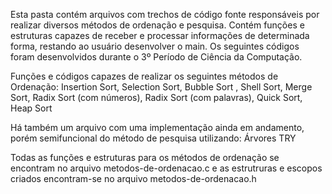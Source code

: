 Esta pasta contém arquivos com trechos de código fonte responsáveis por realizar diversos métodos de ordenação e pesquisa.
Contém funções e estruturas capazes de receber e processar informações de determinada forma, restando ao usuário desenvolver o main.
Os seguintes códigos foram desenvolvidos durante o 3º Período de Ciência da Computação.

Funções e códigos capazes de realizar os seguintes métodos de Ordenação:
Insertion Sort,
Selection Sort,
Bubble Sort ,
Shell Sort,
Merge Sort,
Radix Sort (com números),
Radix Sort (com palavras),
Quick Sort,
Heap Sort

Há também um arquivo com uma implementação ainda em andamento, porém semifuncional do método de pesquisa utilizando:
Árvores TRY

Todas as funções e estruturas para os métodos de ordenação se encontram no arquivo metodos-de-ordenacao.c e as estrutruras e escopos criados encontram-se no arquivo metodos-de-ordenacao.h 
